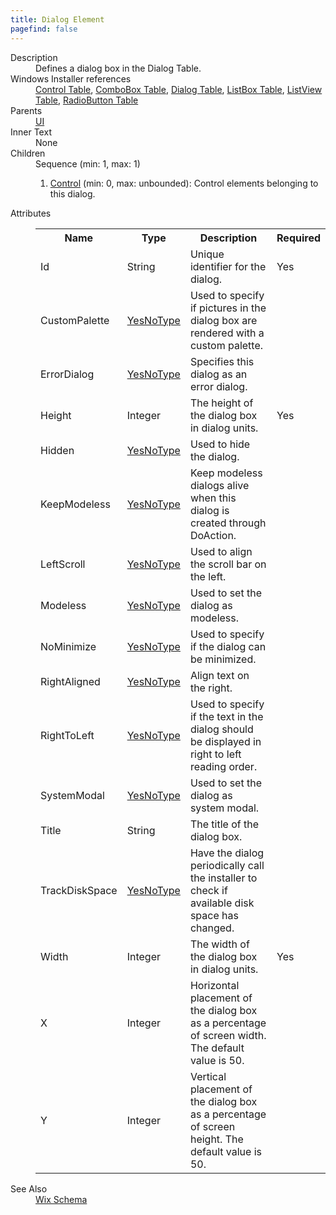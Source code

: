 ```yaml
---
title: Dialog Element
pagefind: false
---
```

<dl>
  <dt>Description</dt>
  <dd>                 Defines a dialog box in the Dialog Table.             </dd>
  <dt>Windows Installer references</dt>
  <dd>
    <a href="http://msdn.microsoft.com/library/aa368044.aspx" target="_blank">Control Table</a>, <a href="http://msdn.microsoft.com/library/aa367872.aspx" target="_blank">ComboBox Table</a>, <a href="http://msdn.microsoft.com/library/aa368286.aspx" target="_blank">Dialog Table</a>, <a href="http://msdn.microsoft.com/library/aa369762.aspx" target="_blank">ListBox Table</a>, <a href="http://msdn.microsoft.com/library/aa369764.aspx" target="_blank">ListView Table</a>, <a href="http://msdn.microsoft.com/library/aa370962.aspx" target="_blank">RadioButton Table</a></dd>
  <dt>Parents</dt>
  <dd>
    <a href="../ui/">UI</a>
  </dd>
  <dt>Inner Text</dt>
  <dd>None</dd>
  <dt>Children</dt>
  <dd>Sequence (min: 1, max: 1)<ol><li><a href="../control/">Control</a> (min: 0, max: unbounded): Control elements belonging to this dialog.</li></ol></dd>
  <dt>Attributes</dt>
  <dd>
    <table cellspacing="0" cellpadding="0" class="schema">
      <tr>
        <th width="15%">Name</th>
        <th width="15%">Type</th>
        <th width="65%">Description</th>
        <th width="15%">Required</th>
      </tr>
      <tr>
        <td>Id</td>
        <td>String</td>
        <td>Unique identifier for the dialog.</td>
        <td>Yes</td>
      </tr>
      <tr>
        <td>CustomPalette</td>
        <td><a href="../simple_type_yesnotype/">YesNoType</a></td>
        <td>Used to specify if pictures in the dialog box are rendered with a custom palette.</td>
        <td>&nbsp;</td>
      </tr>
      <tr>
        <td>ErrorDialog</td>
        <td><a href="../simple_type_yesnotype/">YesNoType</a></td>
        <td>Specifies this dialog as an error dialog.</td>
        <td>&nbsp;</td>
      </tr>
      <tr>
        <td>Height</td>
        <td>Integer</td>
        <td>The height of the dialog box in dialog units.</td>
        <td>Yes</td>
      </tr>
      <tr>
        <td>Hidden</td>
        <td><a href="../simple_type_yesnotype/">YesNoType</a></td>
        <td>Used to hide the dialog.</td>
        <td>&nbsp;</td>
      </tr>
      <tr>
        <td>KeepModeless</td>
        <td><a href="../simple_type_yesnotype/">YesNoType</a></td>
        <td>Keep modeless dialogs alive when this dialog is created through DoAction.</td>
        <td>&nbsp;</td>
      </tr>
      <tr>
        <td>LeftScroll</td>
        <td><a href="../simple_type_yesnotype/">YesNoType</a></td>
        <td>Used to align the scroll bar on the left.</td>
        <td>&nbsp;</td>
      </tr>
      <tr>
        <td>Modeless</td>
        <td><a href="../simple_type_yesnotype/">YesNoType</a></td>
        <td>Used to set the dialog as modeless.</td>
        <td>&nbsp;</td>
      </tr>
      <tr>
        <td>NoMinimize</td>
        <td><a href="../simple_type_yesnotype/">YesNoType</a></td>
        <td>Used to specify if the dialog can be minimized.</td>
        <td>&nbsp;</td>
      </tr>
      <tr>
        <td>RightAligned</td>
        <td><a href="../simple_type_yesnotype/">YesNoType</a></td>
        <td>Align text on the right.</td>
        <td>&nbsp;</td>
      </tr>
      <tr>
        <td>RightToLeft</td>
        <td><a href="../simple_type_yesnotype/">YesNoType</a></td>
        <td>Used to specify if the text in the dialog should be displayed in right to left reading order.</td>
        <td>&nbsp;</td>
      </tr>
      <tr>
        <td>SystemModal</td>
        <td><a href="../simple_type_yesnotype/">YesNoType</a></td>
        <td>Used to set the dialog as system modal.</td>
        <td>&nbsp;</td>
      </tr>
      <tr>
        <td>Title</td>
        <td>String</td>
        <td>The title of the dialog box.</td>
        <td>&nbsp;</td>
      </tr>
      <tr>
        <td>TrackDiskSpace</td>
        <td><a href="../simple_type_yesnotype/">YesNoType</a></td>
        <td>Have the dialog periodically call the installer to check if available disk space has changed.</td>
        <td>&nbsp;</td>
      </tr>
      <tr>
        <td>Width</td>
        <td>Integer</td>
        <td>The width of the dialog box in dialog units.</td>
        <td>Yes</td>
      </tr>
      <tr>
        <td>X</td>
        <td>Integer</td>
        <td>Horizontal placement of the dialog box as a percentage of screen width. The default value is 50.</td>
        <td>&nbsp;</td>
      </tr>
      <tr>
        <td>Y</td>
        <td>Integer</td>
        <td>Vertical placement of the dialog box as a percentage of screen height. The default value is 50.</td>
        <td>&nbsp;</td>
      </tr>
    </table>
  </dd>
  <dt>See Also</dt>
  <dd>
    <a href="../">Wix Schema</a>
  </dd>
</dl>
